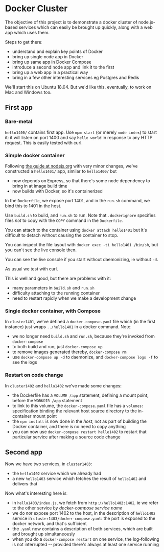 # Docker Cluster

The objective of this project is to demonstrate a docker cluster of node.js-based services which can easily be brought up quickly, along with a web app which uses them.

Steps to get there:

* understand and explain key points of Docker
* bring up single node app in Docker
* bring up same app in Docker Compose
* introduce a second node app and link it to the first
* bring up a web app in a practical way
* bring in a few other interesting services eg Postgres and Redis

We'll start this on Ubuntu 18.04.  But we'd like this, eventually, to work on Mac and Windows too.

## First app

### Bare-metal

`hello1400/` contains first app.  Use `npm start` (or merely `node index`) to start it: it will listen on port 1400 and say `hello world` in response to any HTTP request.  This is easily tested with curl.

### Simple docker container

Following [the guide at nodejs.org](https://nodejs.org/en/docs/guides/nodejs-docker-webapp/) with very minor changes, we've constructed a `hello1401/` app, similar to `hello1400/` but

* now depends on Express, so that there's some node dependency to bring in at image build time
* now builds with Docker, so it's containerized

In the `Dockerfile`, we expose port 1401, and in the `run.sh` command, we bind this to 1401 in the host.

Use `build.sh` to build, and `run.sh` to run.  Note that `.dockerignore` specifies files _not_ to copy with the `COPY` command in the `Dockerfile`.

You can attach to the container using `docker attach hello1401` but it's difficult to detach without causing the container to stop.

You can inspect the file layout with `docker exec -ti hello1401 /bin/sh`, but you can't see the live console then.

You can see the live console if you start without daemonizing, ie without `-d`.

As usual we test with curl.

This is well and good, but there are problems with it:

* many parameters in `build.sh` and `run.sh`
* difficulty attaching to the running container
* need to restart rapidly when we make a development change

### Single docker container, with Compose

In `cluster1401`, we've defined a `docker-compose.yaml` file which (in the first instance) just wraps `../hello1401` in a docker command.  Note:

* we no longer need `build.sh` and `run.sh`, because they're invoked from `docker-compose`
* to both build and run, just `docker-compose up`
* to remove images generated thereby, `docker-compose rm`
* use `docker-compose up -d` to daemonize, and `docker-compose logs -f` to see the logs

### Restart on code change

In `cluster1402` and `hello1402` we've made some changes:

* the Dockerfile has a `VOLUME /app` statement, defining a mount point, before the `WORKDIR /app` statement
* to link to this volume, the `docker-compose.yaml` file has a `volumes:` specification binding the relevant host source directory to the in-container mount point
* the `npm install` is now done in the _host_, not as part of building the Docker container, and there is no need to copy anything
* you can now use `docker-compose restart hello1402` to restart that particular service after making a source code change

## Second app

Now we have two services, in `cluster1403`:

* the `hello1402` service which we already had
* a new `hello1403` service which fetches the result of `hello1402` and delivers that

Now what's interesting here is:

* in `hello1403/index.js`, we fetch from `http://hello1402:1402`, ie we refer to the other service _by docker-compose service name_
* we do _not_ expose port 1402 to the host, in the description of `hello1402` service in `cluster1403/docker-compose.yaml`: the port is exposed to the docker network, and that's sufficient
* the `.yaml` now contains a description of both services, which are built and brought up simultaneously
* when you do a `docker-compose restart` on one service, the log-following is not interrupted -- provided there's always at least one service running
